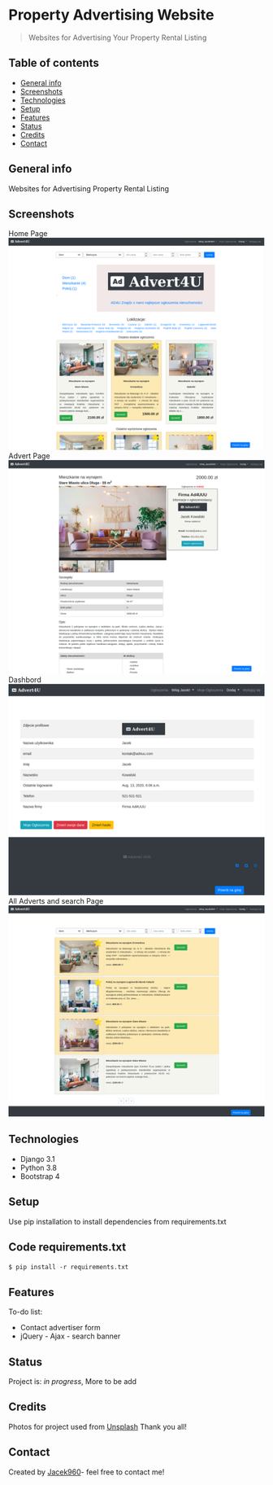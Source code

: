 # Property Advertising Website
> Websites for Advertising Your Property Rental Listing

## Table of contents
* [General info](#general-info)
* [Screenshots](#screenshots)
* [Technologies](#technologies)
* [Setup](#setup)
* [Features](#features)
* [Status](#status)
* [Credits](#credits)
* [Contact](#contact)

## General info
Websites for Advertising Property Rental Listing

## Screenshots
Home Page
![Home page](./img/home_page.png)
Advert Page
![Advet page](./img/advert_page.png)
Dashbord
![Dashbord page](./img/dashbord.png)
All Adverts and search Page
![Search page](./img/adverts.png)

## Technologies
* Django 3.1
* Python 3.8
* Bootstrap 4

## Setup
Use pip installation to install dependencies from requirements.txt
## Code requirements.txt

`$ pip install -r requirements.txt`

## Features
To-do list:
* Contact advertiser form
* jQuery - Ajax - search banner

## Status
Project is: _in progress_, More to be add

## Credits
Photos for project used from [Unsplash](https://unsplash.com/) Thank you all!

## Contact
Created by [Jacek960](mailto:j.kuciel@outlook.com)- feel free to contact me!

